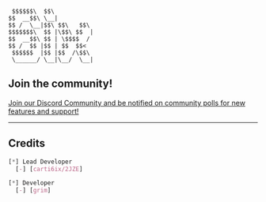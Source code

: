 ```
 $$$$$$\  $$\             
$$  __$$\ \__|          
$$ /  \__|$$\ $$\   $$\ 
$$$$$$$\  $$ |\$$\ $$  |
$$  __$$\ $$ | \$$$$  / 
$$ /  $$ |$$ | $$  $$<  
 $$$$$$  |$$ |$$  /\$$\ 
 \______/ \__|\__/  \__| 
```
                        
## Join the community!

<p align=centre>
   <a href="https://discord.gg/6ixx">Join our Discord Community and be notified on community polls for new features and support!</a>
</p>

------

## Credits

```css
[*] Lead Developer
  [-] [carti6ix/2JZE]

[*] Developer
  [-] [grim]

